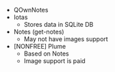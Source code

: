 - QOwnNotes
- Iotas
	- Stores data in SQLite DB
- Notes (get-notes)
	- May not have images support
- [NONFREE] Plume
	- Based on Notes
	- Image support is paid